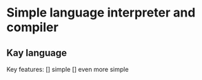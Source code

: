 # Simple language interpreter and compiler

## Kay language

Key features:
[] simple
[] even more simple

